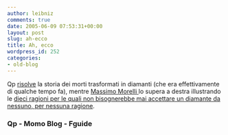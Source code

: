 ```yaml
---
author: leibniz
comments: true
date: 2005-06-09 07:53:31+00:00
layout: post
slug: ah-ecco
title: Ah, ecco
wordpress_id: 252
categories:
- old-blog
---
```


Qp [risolve](http://www.quattropassi.net/archives/2004/09/un_defunto_e_pe.html) la storia dei morti trasformati in diamanti (che era effettivamente di qualche tempo fa), mentre [Massimo Morelli ](http://blog.morellinet.com/categories/momoblog/2005/06/08.html#a1582)lo supera a destra illustrando le [dieci ragioni per le quali non bisognerebbe mai accettare un diamante da nessuno, per nessuna ragione](http://www.fguide.org/Bulletin/conflictdiamonds.htm).  



### Qp - Momo Blog - Fguide
